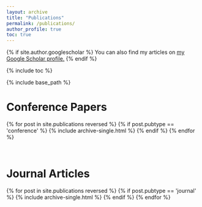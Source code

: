 ```yaml
---
layout: archive
title: "Publications"
permalink: /publications/
author_profile: true
toc: true
---
```


{% if site.author.googlescholar %}
  You can also find my articles on <u><a href="{{site.author.googlescholar}}">my Google Scholar profile</a>.</u>
{% endif %}

{% include toc %}

{% include base_path %}

<!-- {% for post in site.publications reversed %}
  {% include archive-single.html %}
{% endfor %} -->
# Conference Papers
{% for post in site.publications reversed %}
  {% if post.pubtype == 'conference' %}
      {% include archive-single.html %}
  {% endif %}
{% endfor %}

<br>


# Journal Articles
{% for post in site.publications reversed %}
  {% if post.pubtype == 'journal' %}
      {% include archive-single.html %}
  {% endif %}
{% endfor %}

<!-- <h2>Academic</h2>
{% for post in site.publications reversed %}
  {% if post.pubtype == 'academic' %}
      {% include archive-single.html %}
  {% endif %}
{% endfor %} -->